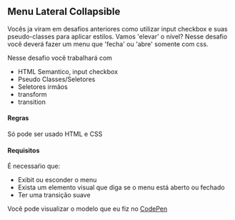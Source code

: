 ## Menu Lateral Collapsible
Vocês ja viram em desafios anteriores como utilizar input checkbox e suas pseudo-classes para aplicar estilos.
Vamos 'elevar' o nível?
Nesse desafio você deverá fazer um menu que 'fecha' ou 'abre' somente com css.

Nesse desafio você trabalhará com
  - HTML Semantico, input checkbox
  - Pseudo Classes/Seletores
  - Seletores irmãos
  - transform
  - transition
  
  
  #### Regras
  Só pode ser usado HTML e CSS
  
  
  #### Requisitos
É necessaŕio que:
  - Exibit ou esconder o menu
  - Exista um elemento visual que diga se o menu está aberto ou fechado
  - Ter uma transição suave
  
  
  Você pode visualizar o modelo que eu fiz no [CodePen](https://codepen.io/schirrel/full/yLYPORN)

